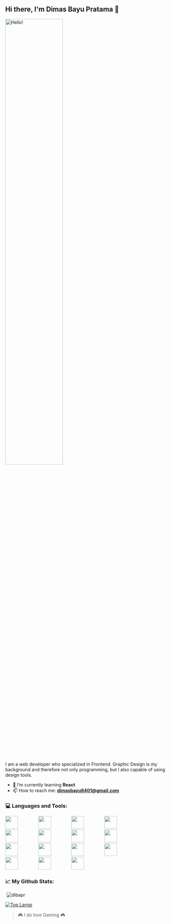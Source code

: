 ## Hi there, I'm Dimas Bayu Pratama 👋

<picture>
  <img align="center" width=60% alt="Hello!" src="https://th.bing.com/th/id/R.c2ce2d82a11c90b05ad4abd796ef2fff?rik=KbfBjIDOTXhn5Q&riu=http%3a%2f%2fgifimage.net%2fwp-content%2fuploads%2f2017%2f09%2fanime-waving-gif-4.gif&ehk=vbF00Xm8Woqb05BN%2bLBaxy8IeV274tMydxR2iBZF9g8%3d&risl=&pid=ImgRaw&r=0">
</picture>
<br>
I am a web developer who specialized in Frontend. Graphic Design is my background and therefore not only programming, but I also capable of using design tools.

- 🌱 I’m currently learning **React**
- 📫 How to reach me: **dimasbayu6401@gmail.com**

### 💻 Languages and Tools:</h3>

<a href="#"><img width=40px style="padding-right: 60px;" src="https://cdn.jsdelivr.net/gh/devicons/devicon/icons/vscode/vscode-original.svg" /></a>
<a href="#"><img width=40px style="padding-right: 60px;" src="https://cdn.jsdelivr.net/gh/devicons/devicon/icons/visualstudio/visualstudio-plain.svg" /></a>
<a href="#"><img width=40px style="padding-right: 60px;" src="https://cdn.jsdelivr.net/gh/devicons/devicon/icons/html5/html5-original.svg" /></a>
<a href="#"><img width=40px style="padding-right: 60px;" src="https://cdn.jsdelivr.net/gh/devicons/devicon/icons/css3/css3-original.svg" /></a>
<a href="#"><img width=40px style="padding-right: 60px;" src="https://cdn.jsdelivr.net/gh/devicons/devicon/icons/javascript/javascript-original.svg" /></a>
<a href="#"><img width=40px style="padding-right: 60px;" src="https://cdn.jsdelivr.net/gh/devicons/devicon/icons/php/php-original.svg" /></a>
<a href="#"><img width=40px style="padding-right: 60px;" src="https://cdn.jsdelivr.net/gh/devicons/devicon/icons/dot-net/dot-net-original.svg" /></a>
<a href="#"><img width=40px style="padding-right: 60px;" src="https://cdn.jsdelivr.net/gh/devicons/devicon/icons/bootstrap/bootstrap-original.svg" /></a>
<a href="#"><img width=40px style="padding-right: 60px;" src="https://cdn.jsdelivr.net/gh/devicons/devicon/icons/tailwindcss/tailwindcss-plain.svg" /></a>
<a href="#"><img width=40px style="padding-right: 60px;" src="https://cdn.jsdelivr.net/gh/devicons/devicon/icons/react/react-original.svg" /></a>
<a href="#"><img width=40px style="padding-right: 60px;" src="https://cdn.jsdelivr.net/gh/devicons/devicon/icons/figma/figma-original.svg" /></a>
<a href="#"><img width=40px style="padding-right: 60px;" src="https://cdn.jsdelivr.net/gh/devicons/devicon/icons/photoshop/photoshop-plain.svg" /></a>
<a href="#"><img width=40px style="padding-right: 60px;" src="https://cdn.jsdelivr.net/gh/devicons/devicon/icons/illustrator/illustrator-plain.svg" /></a>
<a href="#"><img width=40px style="padding-right: 60px;" src="https://cdn.jsdelivr.net/gh/devicons/devicon/icons/premierepro/premierepro-plain.svg" /></a>
<a href="#"><img width=40px style="padding-right: 60px;" src="https://cdn.jsdelivr.net/gh/devicons/devicon/icons/aftereffects/aftereffects-plain.svg" /></a>

### 📈 My Github Stats:

<p>&nbsp;<img align="center" src="https://github-readme-stats.vercel.app/api?username=dibapr&show_icons=true&locale=en&theme=radical" alt="dibapr" /></p>

[![Top Langs](https://github-readme-stats.vercel.app/api/top-langs/?username=dibapr&layout=compact)](https://github.com/anuraghazra/github-readme-stats)

> 🎮 I do love Gaming 🎮

